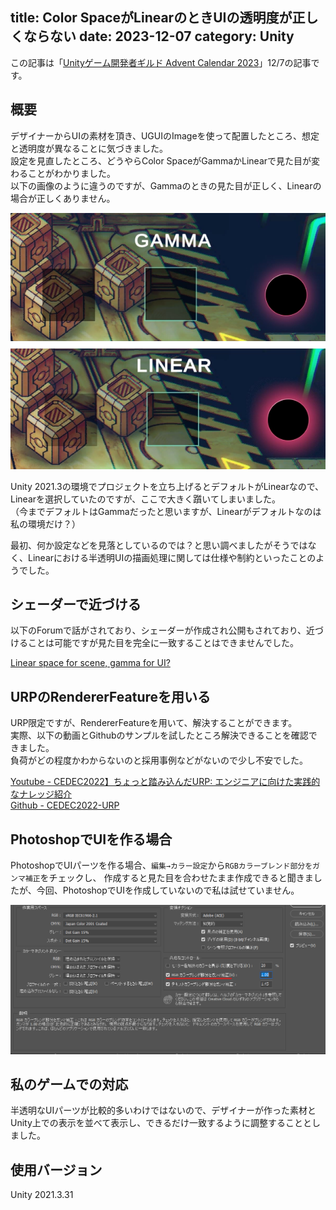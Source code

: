 title: Color SpaceがLinearのときUIの透明度が正しくならない
date: 2023-12-07
category: Unity
---

この記事は「[Unityゲーム開発者ギルド Advent Calendar 2023](https://adventar.org/calendars/8582)」12/7の記事です。  


## 概要

デザイナーからUIの素材を頂き、UGUIのImageを使って配置したところ、想定と透明度が異なることに気づきました。  
設定を見直したところ、どうやらColor SpaceがGammaかLinearで見た目が変わることがわかりました。  
以下の画像のように違うのですが、Gammaのときの見た目が正しく、Linearの場合が正しくありません。   

![Color SpaceによるUIの表示の違い](/img/2023-12-07-linear-ui/ui-different.png)

Unity 2021.3の環境でプロジェクトを立ち上げるとデフォルトがLinearなので、Linearを選択していたのですが、ここで大きく躓いてしまいました。  
（今までデフォルトはGammaだったと思いますが、Linearがデフォルトなのは私の環境だけ？）


最初、何か設定などを見落としているのでは？と思い調べましたがそうではなく、Linearにおける半透明UIの描画処理に関しては仕様や制約といったことのようでした。


## シェーダーで近づける

以下のForumで話がされており、シェーダーが作成され公開もされており、近づけることは可能ですが見た目を完全に一致することはできませんでした。

[Linear space for scene, gamma for UI?](https://forum.unity.com/threads/linear-space-for-scene-gamma-for-ui.309016/)


## URPのRendererFeatureを用いる

URP限定ですが、RendererFeatureを用いて、解決することができます。  
実際、以下の動画とGithubのサンプルを試したところ解決できることを確認できました。  
負荷がどの程度かわからないのと採用事例などがないので少し不安でした。  

[Youtube - CEDEC2022】ちょっと踏み込んだURP: エンジニアに向けた実践的なナレッジ紹介](https://www.youtube.com/watch?v=dUk_9-eCK9A&t=2652s)  
[Github - CEDEC2022-URP](https://github.com/robin-boucher/CEDEC2022-URP)

## PhotoshopでUIを作る場合

PhotoshopでUIパーツを作る場合、`編集→カラー設定`から`RGBカラーブレンド部分をガンマ補正`をチェックし、
作成すると見た目を合わせたまま作成できると聞きましたが、今回、PhotoshopでUIを作成していないので私は試せていません。

![ガンマ補正](/img/2023-12-07-linear-ui/photoshop.png)

## 私のゲームでの対応

半透明なUIパーツが比較的多いわけではないので、デザイナーが作った素材とUnity上での表示を並べて表示し、できるだけ一致するように調整することとしました。


## 使用バージョン

Unity 2021.3.31